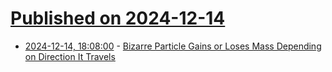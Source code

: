 # [Published on 2024-12-14](index.md)

* [2024-12-14, 18:08:00](https://soylentnews.org/article.pl?sid=24/12/13/0449224&from=rss) - [Bizarre Particle Gains or Loses Mass Depending on Direction It Travels](https://soylentnews.org/article.pl?sid=24/12/13/0449224&from=rss)
